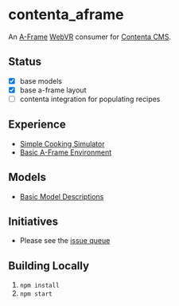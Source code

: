 # contenta_aframe
An [A-Frame](https://aframe.io) [WebVR](https://webvr.info/) consumer for [Contenta CMS](http://www.contentacms.org/).

## Status
* [x] base models
* [x] base a-frame layout
* [ ] contenta integration for populating recipes  

## Experience
* [Simple Cooking Simulator](https://github.com/contentacms/contenta_aframe/issues/1)
* [Basic A-Frame Environment](http://www.contentacms.org/contenta_aframe/index.html)

## Models
* [Basic Model Descriptions](https://github.com/contentacms/contenta_aframe/pull/7)

## Initiatives
* Please see the [issue queue](https://github.com/contentacms/contenta_aframe/issues)

## Building Locally
1. `npm install`
1. `npm start`
